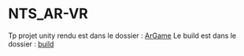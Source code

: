 # NTS_AR-VR

Tp projet unity rendu est dans le dossier : [ArGame](https://github.com/sylvaingrs/NTS_AR-VR/tree/main/ArGame)
Le build est dans le dossier : [build](https://github.com/sylvaingrs/NTS_AR-VR/tree/main/build)

